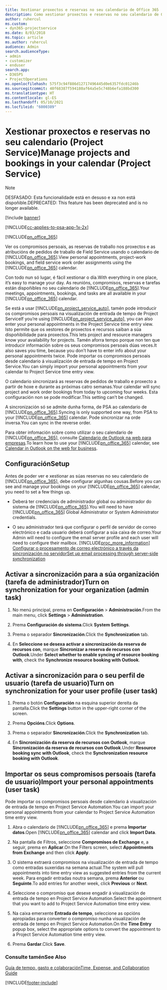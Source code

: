 ```yaml
---
title: Xestionar proxectos e reservas no seu calendario de Office 365
description: Como xestionar proxectos e reservas no seu calendario de Office 365
author: ruhercul
ms.custom:
- dyn365-projectservice
ms.date: 8/03/2018
ms.topic: article
ms.author: ruhercul
audience: Admin
search.audienceType:
- admin
- customizer
- enduser
search.app:
- D365PS
- ProjectOperations
ms.openlocfilehash: 575f3c94f886d12717496445d0e6357fdc01246b
ms.sourcegitcommit: 40f68387f594180af64a5e5c748b6efa188bd300
ms.translationtype: HT
ms.contentlocale: gl-ES
ms.lasthandoff: 05/10/2021
ms.locfileid: "6000389"
---
```

# <a name="manage-projects-and-bookings-in-your-calendar-project-service"></a><span data-ttu-id="b3a7e-103">Xestionar proxectos e reservas no seu calendario (Project Service)</span><span class="sxs-lookup"><span data-stu-id="b3a7e-103">Manage projects and bookings in your calendar (Project Service)</span></span>

> [!Note]
> <span data-ttu-id="b3a7e-104">DESFASADO: Esta funcionalidade está en desuso e xa non está dispoñible.</span><span class="sxs-lookup"><span data-stu-id="b3a7e-104">DEPRECATED: This feature has been deprecated and is no longer available.</span></span>

[!include [banner](../includes/psa-now-project-operations.md)]

[!INCLUDE[cc-applies-to-psa-app-1x-2x](../includes/cc-applies-to-psa-app-1x-2x.md)]

[!INCLUDE[pn_office_365](../includes/pn-office-365.md)] 

<span data-ttu-id="b3a7e-105">Ver os compromisos persoais, as reservas de traballo nos proxectos e as atribucións de pedidos de traballo de Field Service usando o calendario de [!INCLUDE[pn_office_365](../includes/pn-office-365.md)].</span><span class="sxs-lookup"><span data-stu-id="b3a7e-105">View personal appointments, project-work bookings, and field service work order assignments using the [!INCLUDE[pn_office_365](../includes/pn-office-365.md)] calendar.</span></span>  
  
 <span data-ttu-id="b3a7e-106">Con todo nun só lugar, é fácil xestionar o día.</span><span class="sxs-lookup"><span data-stu-id="b3a7e-106">With everything in one place, it’s easy to manage your day.</span></span> <span data-ttu-id="b3a7e-107">As reunións, compromisos, reservas e tarefas están dispoñibles no seu calendario de [!INCLUDE[pn_office_365](../includes/pn-office-365.md)].</span><span class="sxs-lookup"><span data-stu-id="b3a7e-107">Your meetings, appointments, bookings, and tasks are all available in your [!INCLUDE[pn_office_365](../includes/pn-office-365.md)] calendar.</span></span>  
  
 <span data-ttu-id="b3a7e-108">Se está a usar [!INCLUDE[pn_project_service_auto](../includes/pn-project-service-auto.md)], tamén pode introducir os compromisos persoais na visualización de entrada de tempo de Project Service</span><span class="sxs-lookup"><span data-stu-id="b3a7e-108">If you’re using [!INCLUDE[pn_project_service_auto](../includes/pn-project-service-auto.md)], you can also enter your personal appointments in the Project Service time entry view.</span></span> <span data-ttu-id="b3a7e-109">Isto permite que os xestores de proxectos e recursos saiban a súa dispoñibilidade para proxectos.</span><span class="sxs-lookup"><span data-stu-id="b3a7e-109">This lets project and resource managers know your availability for projects.</span></span> <span data-ttu-id="b3a7e-110">Tamén aforra tempo porque non ten que introducir información sobre os seus compromisos persoais dúas veces.</span><span class="sxs-lookup"><span data-stu-id="b3a7e-110">It also saves you time, because you don’t have to enter info about your personal appointments twice.</span></span> <span data-ttu-id="b3a7e-111">Pode importar os compromisos persoais desde calendario á visualización de entrada de tempo en Project Service.</span><span class="sxs-lookup"><span data-stu-id="b3a7e-111">You can simply import your personal appointments from your calendar to Project Service time entry view.</span></span>  
  
 <span data-ttu-id="b3a7e-112">O calendario sincronizará as reservas de pedidos de traballo e proxecto a partir de hoxe e durante as próximas catro semanas.</span><span class="sxs-lookup"><span data-stu-id="b3a7e-112">Your calendar will sync project and work order bookings from today to upcoming four weeks.</span></span> <span data-ttu-id="b3a7e-113">Esta configuración non se pode modificar.</span><span class="sxs-lookup"><span data-stu-id="b3a7e-113">This setting can’t be changed.</span></span>  
  
 <span data-ttu-id="b3a7e-114">A sincronización só se admite dunha forma, de PSA ao calendario de [!INCLUDE[pn_office_365](../includes/pn-office-365.md)].</span><span class="sxs-lookup"><span data-stu-id="b3a7e-114">Syncing is only supported one way, from PSA to your [!INCLUDE[pn_office_365](../includes/pn-office-365.md)] calendar.</span></span> <span data-ttu-id="b3a7e-115">Pode sincronizar na orde inversa.</span><span class="sxs-lookup"><span data-stu-id="b3a7e-115">You can sync in the reverse order.</span></span> 
  
 <span data-ttu-id="b3a7e-116">Para obter infomación sobre como utilizar o seu calendario de [!INCLUDE[pn_office_365](../includes/pn-office-365.md)], consulte [Calendario de Outlook na web para empresas](https://support.office.com/article/Calendar-in-Outlook-on-the-web-for-business-5219c457-d1fe-4c2f-9032-1a816b88e936).</span><span class="sxs-lookup"><span data-stu-id="b3a7e-116">To learn how to use your [!INCLUDE[pn_office_365](../includes/pn-office-365.md)] calendar, see [Calendar in Outlook on the web for business](https://support.office.com/article/Calendar-in-Outlook-on-the-web-for-business-5219c457-d1fe-4c2f-9032-1a816b88e936).</span></span>  
  
## <a name="setup"></a><span data-ttu-id="b3a7e-117">Configuración</span><span class="sxs-lookup"><span data-stu-id="b3a7e-117">Setup</span></span>  
 <span data-ttu-id="b3a7e-118">Antes de poder ver e xestionar as súas reservas no seu calendario de [!INCLUDE[pn_office_365](../includes/pn-office-365.md)], debe configurar algunhas cousas.</span><span class="sxs-lookup"><span data-stu-id="b3a7e-118">Before you can see and manage your bookings on your [!INCLUDE[pn_office_365](../includes/pn-office-365.md)] calendar, you need to set a few things up.</span></span>  
  
- <span data-ttu-id="b3a7e-119">Deberá ter credenciais de administrador global ou administrador do sistema de [!INCLUDE[pn_office_365](../includes/pn-office-365.md)].</span><span class="sxs-lookup"><span data-stu-id="b3a7e-119">You will need to have [!INCLUDE[pn_office_365](../includes/pn-office-365.md)] Global Administrator or System Administrator credentials.</span></span>  
  
- <span data-ttu-id="b3a7e-120">O seu administrador terá que configurar o perfil de servidor de correo electrónico e cada usuario deberá configurar a súa caixa de correo.</span><span class="sxs-lookup"><span data-stu-id="b3a7e-120">Your Admin will need to configure the email server profile and each user will need to configure their mailbox.</span></span> [!INCLUDE[proc_more_information](../includes/proc-more-information.md)] <span data-ttu-id="b3a7e-121">[Configurar o procesamento de correo electrónico a través da sincronización no servidor](/dynamics365/customerengagement/on-premises/admin/set-up-server-side-synchronization-of-email-appointments-contacts-and-tasks)</span><span class="sxs-lookup"><span data-stu-id="b3a7e-121">[Set up email processing through server-side synchronization](/dynamics365/customerengagement/on-premises/admin/set-up-server-side-synchronization-of-email-appointments-contacts-and-tasks)</span></span>  
  
## <a name="turn-on-synchronization-for-your-organization-admin-task"></a><span data-ttu-id="b3a7e-122">Activar a sincronización para a súa organización (tarefa de administrador)</span><span class="sxs-lookup"><span data-stu-id="b3a7e-122">Turn on synchronization for your organization (admin task)</span></span>  
  
1.  <span data-ttu-id="b3a7e-123">No menú principal, prema en **Configuración** > **Administración**.</span><span class="sxs-lookup"><span data-stu-id="b3a7e-123">From the main menu, click **Settings** > **Administration**.</span></span>  
  
2.  <span data-ttu-id="b3a7e-124">Prema **Configuración do sistema**.</span><span class="sxs-lookup"><span data-stu-id="b3a7e-124">Click **System Settings**.</span></span>  
  
3.  <span data-ttu-id="b3a7e-125">Prema o separador **Sincronización**.</span><span class="sxs-lookup"><span data-stu-id="b3a7e-125">Click the **Synchronization** tab.</span></span>  
  
4.  <span data-ttu-id="b3a7e-126">En **Seleccione se desexa activar a sincronización da reserva de recursos con**, marque **Sincronizar a reserva de recursos con Outlook**.</span><span class="sxs-lookup"><span data-stu-id="b3a7e-126">Under **Select whether to enable syncing of resource booking with**, check the **Synchronize resource booking with Outlook**.</span></span>  
  
## <a name="turn-on-synchronization-for-your-user-profile-user-task"></a><span data-ttu-id="b3a7e-127">Activar a sincronización para o seu perfil de usuario (tarefa de usuario)</span><span class="sxs-lookup"><span data-stu-id="b3a7e-127">Turn on synchronization for your user profile (user task)</span></span>  
  
1.  <span data-ttu-id="b3a7e-128">Prema o botón **Configuración**  na esquina superior dereita da pantalla.</span><span class="sxs-lookup"><span data-stu-id="b3a7e-128">Click the **Settings** button in the upper-right corner of the screen.</span></span>  
  
2.  <span data-ttu-id="b3a7e-129">Prema **Opcións**.</span><span class="sxs-lookup"><span data-stu-id="b3a7e-129">Click **Options**.</span></span>  
  
3.  <span data-ttu-id="b3a7e-130">Prema o separador **Sincronización**.</span><span class="sxs-lookup"><span data-stu-id="b3a7e-130">Click the **Synchronization** tab.</span></span>  
  
4.  <span data-ttu-id="b3a7e-131">En **Sincronización da reserva de recursos con Outlook**, marque **Sincronización da reserva de recursos con Outlook**.</span><span class="sxs-lookup"><span data-stu-id="b3a7e-131">Under **Resource booking sync with Outlook**, check the **Synchronization resource booking with Outlook**.</span></span>  
  
## <a name="import-your-personal-appointments-user-task"></a><span data-ttu-id="b3a7e-132">Importar os seus compromisos persoais (tarefa de usuario)</span><span class="sxs-lookup"><span data-stu-id="b3a7e-132">Import your personal appointments (user task)</span></span>  
 <span data-ttu-id="b3a7e-133">Pode importar os compromisos persoais desde calendario á visualización de entrada de tempo en Project Service Automation.</span><span class="sxs-lookup"><span data-stu-id="b3a7e-133">You can import your personal appointments from your calendar to Project Service Automation time entry view.</span></span>  
  
1. <span data-ttu-id="b3a7e-134">Abra o calendario de [!INCLUDE[pn_office_365](../includes/pn-office-365.md)] e prema **Importar datos**.</span><span class="sxs-lookup"><span data-stu-id="b3a7e-134">Open [!INCLUDE[pn_office_365](../includes/pn-office-365.md)] calendar and click **Import Data**.</span></span>  
  
2. <span data-ttu-id="b3a7e-135">Na pantalla de Filtros, seleccione **Compromisos de Exchange** e, a seguir, prema en **Aplicar**.</span><span class="sxs-lookup"><span data-stu-id="b3a7e-135">On the Filters screen, select **Appointments from Exchange** and then click **Apply**.</span></span>  
  
3. <span data-ttu-id="b3a7e-136">O sistema extraerá compromisos na visualización de entrada de tempo como entradas suxeridas na semana actual.</span><span class="sxs-lookup"><span data-stu-id="b3a7e-136">The system will pull appointments into time entry view as suggested entries from the current week.</span></span> <span data-ttu-id="b3a7e-137">Para engadir entradas noutra semana, prema **Anterior** ou **Seguinte**.</span><span class="sxs-lookup"><span data-stu-id="b3a7e-137">To add entries for another week, click **Previous** or **Next**.</span></span>  
  
4. <span data-ttu-id="b3a7e-138">Seleccione o compromiso que desexe engadir á visualización de entrada de tempo en Project Service Automation.</span><span class="sxs-lookup"><span data-stu-id="b3a7e-138">Select the appointment that you want to add to Project Service Automation time entry view.</span></span>  
  
5. <span data-ttu-id="b3a7e-139">Na caixa emerxente **Entrada de tempo**, seleccione as opcións apropiadas para converter o compromiso nunha visualización de entrada de tempo en Project Service Automation.</span><span class="sxs-lookup"><span data-stu-id="b3a7e-139">On the **Time Entry** popup box, select the appropriate options to convert the appointment to a Project Service Automation time entry view.</span></span>  
  
6. <span data-ttu-id="b3a7e-140">Prema **Gardar**.</span><span class="sxs-lookup"><span data-stu-id="b3a7e-140">Click **Save**.</span></span>  
  
### <a name="see-also"></a><span data-ttu-id="b3a7e-141">Consulte tamén</span><span class="sxs-lookup"><span data-stu-id="b3a7e-141">See Also</span></span>  
 [<span data-ttu-id="b3a7e-142">Guía de tempo, gasto e colaboración</span><span class="sxs-lookup"><span data-stu-id="b3a7e-142">Time, Expense, and Collaboration Guide</span></span>](../psa/time-expense-collaboration-guide.md)


[!INCLUDE[footer-include](../includes/footer-banner.md)]